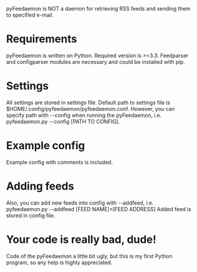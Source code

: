pyFeedaemon is NOT a daemon for retrieving RSS feeds and sending them to specified e-mail.

Requirements
======================
pyFeedaemon is written on Python.
Required version is >=3.3. Feedparser and configparser modules are 
necessary and could be installed with pip. 

Settings
=============
All settings are stored in settings file. Default path to settings file 
is $HOME/.config/pyfeedaemon/pyfeedaemon.conf.
However, you can specify path with --config when running the pyFeedaemon, i.e. pyfeedaemon.py --config [PATH TO CONFIG].

Example config
================
Example config with comments is included.

Adding feeds
================
Also, you can add new feeds into config with --addfeed, i.e. pyfeedaemon.py --addfeed [FEED NAME]=[FEED ADDRESS]
Added feed is stored in config file.

Your code is really bad, dude!
=====================
Code of the pyFeedaemon a little bit ugly, but this is my first Python program, so any help is highly appreciated.

